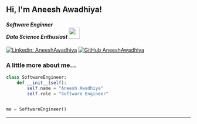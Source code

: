 <h2> Hi, I'm Aneesh Awadhiya! 
<h4><em>Software Enginner     </br>Data Science Enthusiast     <img src="https://media.giphy.com/media/WUlplcMpOCEmTGBtBW/giphy.gif" width="30"> 
</em></h4>

[![Linkedin: AneeshAwadhiya](https://img.shields.io/badge/-AneeshAwadhiya-blue?style=flat-square&logo=Linkedin&logoColor=white&link=https://www.linkedin.com/in/aneesh-awadhiya/)](https://www.linkedin.com/in/aneesh-awadhiya/)
[![GitHub AneeshAwadhiya](https://img.shields.io/github/followers/aneeshawadhiya?label=follow&style=social)](https://github.com/aneeshawadhiya)


### A little more about me...  


```python
class SoftwareEngineer:
    def __init__(self):
        self.name = "Aneesh Awadhiya"
        self.role = "Software Engineer"


me = SoftwareEngineer()
```
---
